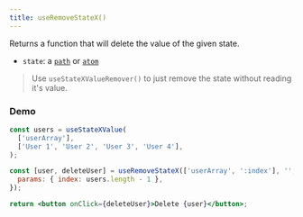```yaml
---
title: useRemoveStateX()
---
```


Returns a function that will delete the value of the given state.

- `state`: a [`path`](path) or [`atom`](atom)

> Use `useStateXValueRemover()` to just remove the state without reading it's value.

### Demo

```jsx live
const users = useStateXValue(
  ['userArray'],
  ['User 1', 'User 2', 'User 3', 'User 4'],
);

const [user, deleteUser] = useRemoveStateX(['userArray', ':index'], '', {
  params: { index: users.length - 1 },
});

return <button onClick={deleteUser}>Delete {user}</button>;
```
